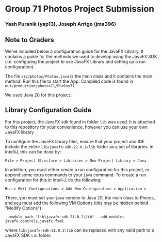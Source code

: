 # Group 71 Photos Project Submission
### Yash Puranik (yap13), Joseph Arrigo (jma396)

## Note to Graders

We've included below a configuration guide for the JavaFX Library. It contains a guide for the methods we used to develop using the JavaFX SDK (i.e. configuring the project to use JavaFX Library and setting up a run configuration).

The file `src/photos/Photos.java` is the main class and it contains the main method. Run this file to start the App.
Compiled code is found in `out/production/photos71/Photos71`

We used Java 20 for this project.

## Library Configuration Guide

For this project, the JavaFX sdk found in folder `lib` was used. It is attached to this repository for your convenience, however you can use your own JavaFX library.

To configure the JavaFX library files, ensure that your project and IDE include the entire `lib/javafx-sdk-21.0.1/lib` folder as a set of libraries. In IntelliJ, this can be done by:

`File > Project Structure > Libraries > New Project Library > Java`

In addition, you must either create a run configuration for this project, or append some extra commands to your `java` command. To create a run configuration for this in IntelliJ, do the following:

`Run > Edit Configurations > Add New Configuration > Application > `

There, you must set your java version to Java 20, the main class to Photos, and you must add the following VM Options (this may be hidden behind "Modify Options"):

`--module-path "lib\javafx-sdk-21.0.1\lib" --add-modules javafx.controls,javafx.fxml`

where `lib\javafx-sdk-21.0.1\lib` can be replaced with any valid path to a JavaFX SDK `lib` folder.
